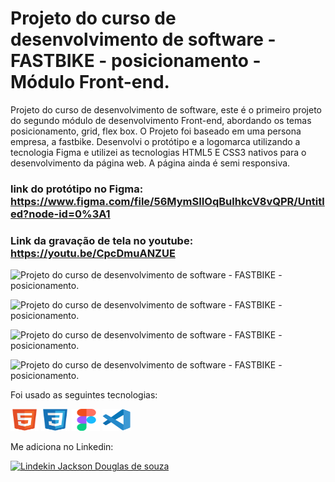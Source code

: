 # Projeto do curso de desenvolvimento de software - FASTBIKE - posicionamento - Módulo Front-end.

Projeto do curso de desenvolvimento de software, este é o primeiro projeto do segundo módulo de desenvolvimento Front-end, abordando os temas posicionamento, grid, flex box.
O Projeto foi baseado em uma persona empresa, a fastbike. Desenvolvi o protótipo e a logomarca utilizando a tecnologia  Figma e utilizei as tecnologias HTML5 E CSS3 nativos para o desenvolvimento da página web. A página ainda é semi responsiva.

### link do protótipo no Figma: https://www.figma.com/file/56MymSIIOqBulhkcV8vQPR/Untitled?node-id=0%3A1

### Link da gravação de tela no youtube: https://youtu.be/CpcDmuANZUE

  <img src="https://blogger.googleusercontent.com/img/b/R29vZ2xl/AVvXsEg00okUF66NPZbwV-OAQ19qWvXtW1_BpOW98CpiGBj1Wj6j0Mj9WKuFI3AArW5yNBypvZxNUwrGdyAfyVCZ06zBHLNI2hBG5R9Uy-EcxjUeSAORv5c4HEUPoq0fPRTOX3NoxC000B8dF9mfF-d_x3jiNzTmLf_kDWz7vSPPrfRutGPtL3PLjx47-mMk/w640-h640/logoMarca-fastbike.jpg"
  alt="Projeto do curso de desenvolvimento de software - FASTBIKE - posicionamento.">

<img src="https://blogger.googleusercontent.com/img/b/R29vZ2xl/AVvXsEhfvcu4RbHgi8iA1qllD1bZ7rrVn8wzWQi80Ii2Fp5o2yX0PKiVeNlJEUqu70PKtEQn22csqx80Jev32F1WfCTK_gK3EXX-3kVgscN9CkyAU6j1mmJr26js3kaAwlupsGXDCqcFlBcHy_YgiiYnuhmwqej0Vk2jwkIqs8ZYt4kejqC44o1vzmWfNLPx/w640-h346/UI-UX-TRABALHODOCURSO-FASTBIKE-01.gif"
  alt="Projeto do curso de desenvolvimento de software - FASTBIKE - posicionamento.">

<img src="https://blogger.googleusercontent.com/img/b/R29vZ2xl/AVvXsEjrcNclvwSZoMSUAZG8exVAiGKzTFS9VAoH2tyl19uoQyQ8gmqp3Wpth6Z5vONIzUZbaewY33Gr6vk0pbHQ0CQFoJSHjLZh13r3Qvvwa3APinuxHXM8fqW4xdRZydVb2scbPlTIhy7WtvQnWp7CG5mO6PlkxH9sEhms5Mytxpr5lC6iSRnj_04REK5l/w640-h346/UI-UX-TRABALHODOCURSO-FASTBIKE-02.gif"
  alt="Projeto do curso de desenvolvimento de software - FASTBIKE - posicionamento.">

  <img src="https://blogger.googleusercontent.com/img/b/R29vZ2xl/AVvXsEjCc0rkjAfE2fersJr3WrYJzvcR6K5jlG6RKE3DHunRaJu-YYTDJNKM2TgYBuz2mN7ggvQ-VR5PNqHiTPjV5O-ykxqPqHP0rh7TvjBzk66zBzUdn7wmbKCqoThBHjd2PdYfCC6zpNU7uaYgdLdIOz2CYXiZ_RAYJw98VAlTs7wY3wal18oqPU6kZrzk/w640-h346/UI-UX-TRABALHODOCURSO-FASTBIKE-03.gif"
  alt="Projeto do curso de desenvolvimento de software - FASTBIKE - posicionamento.">

Foi usado as seguintes tecnologias: 

<p dir="auto">
<img src="https://raw.githubusercontent.com/devicons/devicon/master/icons/html5/html5-original.svg" alt="Jackson Douglas de Souza -HTML" height="35" width="45" >
<img src="https://raw.githubusercontent.com/devicons/devicon/master/icons/css3/css3-original.svg" alt="Jackson Douglas de Souza -CSS" height="35" width="45" >
<img src="https://github.com/devicons/devicon/blob/master/icons/figma/figma-original.svg" alt="Jackson Douglas de Souza -Figma" height="35" width="45">
<img src="https://github.com/devicons/devicon/blob/master/icons/vscode/vscode-original.svg" alt="Jackson Douglas de Souza-vscode" height="35" width="45">
</p>


<p>
Me adiciona no Linkedin: 
<div align-items="left">
<a href="https://www.linkedin.com/in/jacksondouglasdesouza" target="_blank">
<img src="https://img.shields.io/badge/LinkedIn-0077B5?style=for-the-badge&logo=linkedin&logoColor=white" alt=" Lindekin Jackson Douglas de souza" >
</p>
